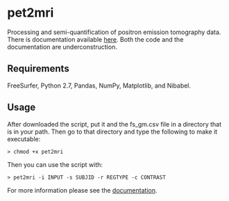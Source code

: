 # pet2mri
Processing and semi-quantification of positron emission tomography data. There is documentation available [here](http://pet2mri.readthedocs.io/en/latest/). Both the code and the documentation are underconstruction.

## Requirements
FreeSurfer, Python 2.7, Pandas, NumPy, Matplotlib, and Nibabel.

## Usage
After downloaded the script, put it and the fs_gm.csv file in a directory that is in your path. Then go to that directory and type
the following to make it executable:

`> chmod +x pet2mri`

Then you can use the script with:

`> pet2mri -i INPUT -s SUBJID -r REGTYPE -c CONTRAST`

For more information please see the [documentation](http://pet2mri.readthedocs.io/en/latest/).
